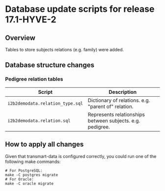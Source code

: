 Database update scripts for release 17.1-HYVE-2
===============================================

Overview
--------

Tables to store subjects relations (e.g. family) were added.

## Database structure changes

### Pedigree relation tables

| Script                             | Description                                     |
|------------------------------------|-------------------------------------------------|
| `i2b2demodata.relation_type.sql`          | Dictionary of relations. e.g. "parent of" relation. |
| `i2b2demodata.relation.sql` | Represents relationships between subjects. e.g. pedigree. |

How to apply all changes
------------------------

Given that transmart-data is configured correctly, you could run one of the following make commands:
    
    # For PostgreSQL:
    make -C postgres migrate
    # For Oracle:
    make -C oracle migrate
    
